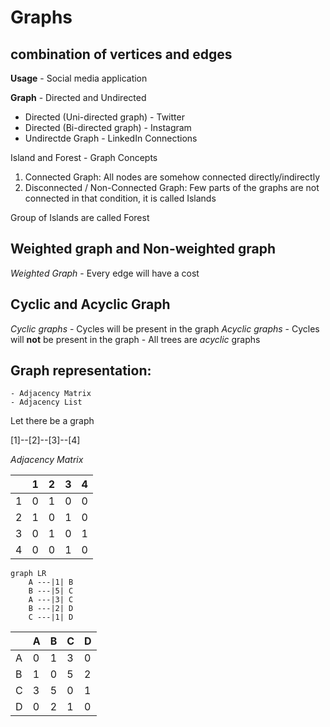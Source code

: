 # Graphs
## combination of vertices and edges 

**Usage** - Social media application

**Graph** - Directed and Undirected

 - Directed (Uni-directed graph) - Twitter 
 - Directed (Bi-directed graph) - Instagram
 - Undirectde Graph - LinkedIn Connections

Island and Forest - Graph Concepts


1. Connected Graph: All nodes are somehow connected directly/indirectly
2. Disconnected / Non-Connected Graph: Few parts of the graphs are not connected in that condition, it is called Islands

Group of Islands are called Forest 


## Weighted graph and Non-weighted graph
*Weighted Graph* - Every edge will have a cost

## Cyclic and Acyclic Graph
*Cyclic graphs* - Cycles will be present in the graph
*Acyclic graphs* 
    - Cycles will **not** be present in the graph
    - All trees are *acyclic* graphs

## Graph representation:
    - Adjacency Matrix
    - Adjacency List

Let there be a graph

[1]--[2]--[3]--[4]

*Adjacency Matrix*

|   | 1 | 2 | 3 | 4 |
|:-|:-|:-|:-|:-|
| 1 | 0 | 1 | 0 | 0 |
| 2 | 1 | 0 | 1 | 0 |
| 3 | 0 | 1 | 0 | 1 |
| 4 | 0 | 0 | 1 | 0 |

```mermaid
graph LR
    A ---|1| B
    B ---|5| C
    A ---|3| C
    B ---|2| D
    C ---|1| D
```

|   | A | B | C | D |
| :- | :- | :- | :- | :- |
| A | 0 | 1 | 3 | 0 |
| B | 1 | 0 | 5 | 2 |
| C | 3 | 5 | 0 | 1 |
| D | 0 | 2 | 1 | 0 |